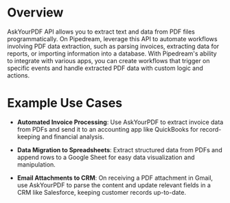 # Overview

AskYourPDF API allows you to extract text and data from PDF files programmatically. On Pipedream, leverage this API to automate workflows involving PDF data extraction, such as parsing invoices, extracting data for reports, or importing information into a database. With Pipedream's ability to integrate with various apps, you can create workflows that trigger on specific events and handle extracted PDF data with custom logic and actions.

# Example Use Cases

- **Automated Invoice Processing**: Use AskYourPDF to extract invoice data from PDFs and send it to an accounting app like QuickBooks for record-keeping and financial analysis.

- **Data Migration to Spreadsheets**: Extract structured data from PDFs and append rows to a Google Sheet for easy data visualization and manipulation.

- **Email Attachments to CRM**: On receiving a PDF attachment in Gmail, use AskYourPDF to parse the content and update relevant fields in a CRM like Salesforce, keeping customer records up-to-date.
